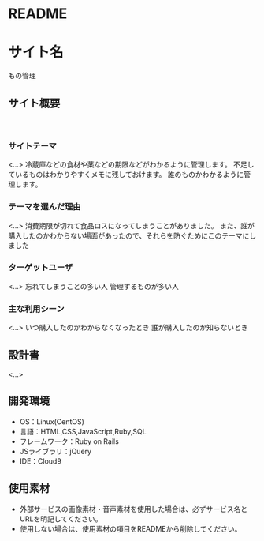 # README

# サイト名
もの管理

## サイト概要
　
### サイトテーマ
<...>
冷蔵庫などの食材や薬などの期限などがわかるように管理します。
不足しているものはわかりやすくメモに残しておけます。
誰のものかわかるように管理します。

### テーマを選んだ理由
<...>
消費期限が切れて食品ロスになってしまうことがありました。
また、誰が購入したのかわからない場面があったので、それらを防ぐためにこのテーマにしました

### ターゲットユーザ
<...>
忘れてしまうことの多い人
管理するものが多い人

### 主な利用シーン
<...>
いつ購入したのかわからなくなったとき
誰が購入したのか知らないとき

## 設計書
<...>

## 開発環境
- OS：Linux(CentOS)
- 言語：HTML,CSS,JavaScript,Ruby,SQL
- フレームワーク：Ruby on Rails
- JSライブラリ：jQuery
- IDE：Cloud9

## 使用素材
- 外部サービスの画像素材・音声素材を使用した場合は、必ずサービス名とURLを明記してください。
- 使用しない場合は、使用素材の項目をREADMEから削除してください。
